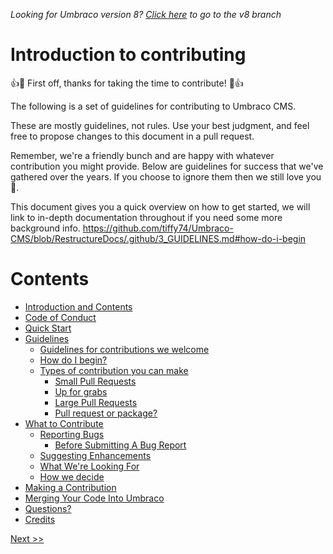 _Looking for Umbraco version 8? [Click here](https://github.com/umbraco/Umbraco-CMS/blob/temp8/docs/CONTRIBUTING.md) to go to the v8 branch_


# Introduction to contributing

👍🎉 First off, thanks for taking the time to contribute! 🎉👍

The following is a set of guidelines for contributing to Umbraco CMS.

These are mostly guidelines, not rules. Use your best judgment, and feel free to propose changes to this document in a pull request.

Remember, we're a friendly bunch and are happy with whatever contribution you might provide. Below are guidelines for success that we've gathered over the years. If you choose to ignore them then we still love you 💖.

This document gives you a quick overview on how to get started, we will link to in-depth documentation throughout if you need some more background info.
https://github.com/tiffy74/Umbraco-CMS/blob/RestructureDocs/.github/3_GUIDELINES.md#how-do-i-begin
# Contents

* [Introduction and Contents](1_CONTENTS.md)
* [Code of Conduct](2_CODE_CONDUCT.md)
* [Quick Start](3_QUICK_START.md)
* [Guidelines](4_GUIDELINES.md)
  * [Guidelines for contributions we welcome](4_GUIDELINES.md#guidelines-for-contributions-we-welcome)
  * [How do I begin?](4_GUIDELINES.md#how-do-i-begin)
  * [Types of contribution you can make](4_GUIDELINES.md#contributing-to-umbraco-cms)
    * [Small Pull Requests](4_GUIDELINES.md#small-pull-requests)
    * [Up for grabs ](4_GUIDELINES.md#up-for-grabs)
    * [Large Pull Requests](4_GUIDELINES.md#large-pull-requests)
    * [Pull request or package?](4_GUIDELINES.md#pull-request-or-package)
* [What to Contribute](5_CONTRIBUTING.md)
  * [Reporting Bugs](5_CONTRIBUTING.md#pull-request-or-package)
    * [Before Submitting A Bug Report](5_CONTRIBUTING.md#pull-request-or-package)
  * [Suggesting Enhancements](5_CONTRIBUTING.md#Suggesting-Enhancements)
  * [What We're Looking For](5_CONTRIBUTING.md#What-We're-Looking-For)
  * [How we decide](5_CONTRIBUTING.md#how-we-decide)
* [Making a Contribution](6_CONTRIBUTION.md)  
* [Merging Your Code Into Umbraco](7_PULL_REQUESTS.md)
* [Questions?](8_QUESTIONS.md)
* [Credits](9_CREDITS.md)

[ Next >>](2_CODE_CONDUCT.md)
